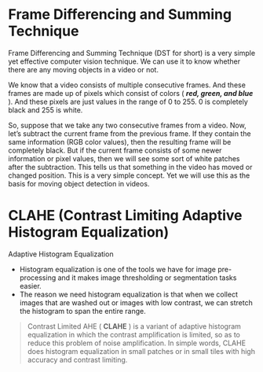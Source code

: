 # Frame Differencing and Summing Technique

Frame Differencing and Summing Technique (DST for short) is a very simple yet effective computer vision technique. We can use it to know whether there are any moving objects in a video or not.

We know that a video consists of multiple consecutive frames. And these frames are made up of pixels which consist of colors ( ***red, green, and blue*** ). And these pixels are just values in the range of 0 to 255. 0 is completely black and 255 is white.

So, suppose that we take any two consecutive frames from a video. Now, let’s subtract the current frame from the previous frame. If they contain the same information (RGB color values), then the resulting frame will be completely black. But if the current frame consists of some newer information or pixel values, then we will see some sort of white patches after the subtraction. This tells us that something in the video has moved or changed position. This is a very simple concept. Yet we will use this as the basis for moving object detection in videos.

# **CLAHE (Contrast Limiting Adaptive Histogram Equalization)**

Adaptive Histogram Equalization

* Histogram equalization is one of the tools we have for image pre-processing and it makes image thresholding or segmentation tasks easier.
* The reason we need histogram equalization is that when we collect images that are washed out or images with low contrast, we can stretch the histogram to span the entire range.

>  Contrast Limited AHE ( **CLAHE** ) is a variant of adaptive histogram equalization in which the contrast amplification is limited, so as to reduce this problem of noise amplification. In simple words, CLAHE does histogram equalization in small patches or in small tiles with high accuracy and contrast limiting.
